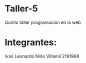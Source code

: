 # Taller-5
<p> Quinto taller programación en la web <p>
<h1> Integrantes: </h1>

<p><p>
<p><p>
<p>Ivan Leonardo Niño Villamil 2191968<p>
